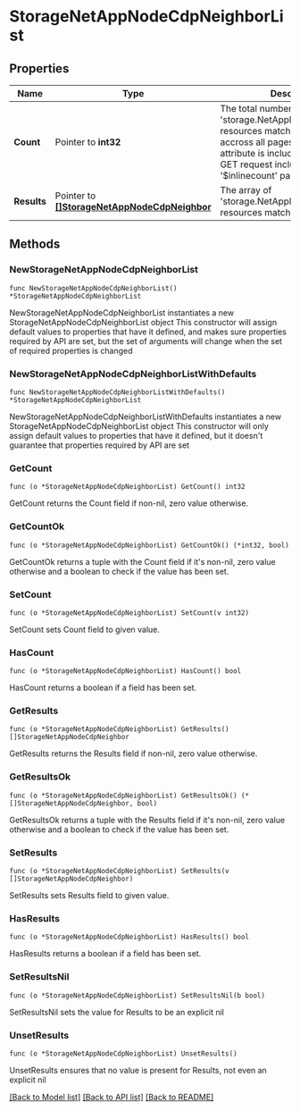 # StorageNetAppNodeCdpNeighborList

## Properties

Name | Type | Description | Notes
------------ | ------------- | ------------- | -------------
**Count** | Pointer to **int32** | The total number of &#39;storage.NetAppNodeCdpNeighbor&#39; resources matching the request, accross all pages. The &#39;Count&#39; attribute is included when the HTTP GET request includes the &#39;$inlinecount&#39; parameter. | [optional] 
**Results** | Pointer to [**[]StorageNetAppNodeCdpNeighbor**](StorageNetAppNodeCdpNeighbor.md) | The array of &#39;storage.NetAppNodeCdpNeighbor&#39; resources matching the request. | [optional] 

## Methods

### NewStorageNetAppNodeCdpNeighborList

`func NewStorageNetAppNodeCdpNeighborList() *StorageNetAppNodeCdpNeighborList`

NewStorageNetAppNodeCdpNeighborList instantiates a new StorageNetAppNodeCdpNeighborList object
This constructor will assign default values to properties that have it defined,
and makes sure properties required by API are set, but the set of arguments
will change when the set of required properties is changed

### NewStorageNetAppNodeCdpNeighborListWithDefaults

`func NewStorageNetAppNodeCdpNeighborListWithDefaults() *StorageNetAppNodeCdpNeighborList`

NewStorageNetAppNodeCdpNeighborListWithDefaults instantiates a new StorageNetAppNodeCdpNeighborList object
This constructor will only assign default values to properties that have it defined,
but it doesn't guarantee that properties required by API are set

### GetCount

`func (o *StorageNetAppNodeCdpNeighborList) GetCount() int32`

GetCount returns the Count field if non-nil, zero value otherwise.

### GetCountOk

`func (o *StorageNetAppNodeCdpNeighborList) GetCountOk() (*int32, bool)`

GetCountOk returns a tuple with the Count field if it's non-nil, zero value otherwise
and a boolean to check if the value has been set.

### SetCount

`func (o *StorageNetAppNodeCdpNeighborList) SetCount(v int32)`

SetCount sets Count field to given value.

### HasCount

`func (o *StorageNetAppNodeCdpNeighborList) HasCount() bool`

HasCount returns a boolean if a field has been set.

### GetResults

`func (o *StorageNetAppNodeCdpNeighborList) GetResults() []StorageNetAppNodeCdpNeighbor`

GetResults returns the Results field if non-nil, zero value otherwise.

### GetResultsOk

`func (o *StorageNetAppNodeCdpNeighborList) GetResultsOk() (*[]StorageNetAppNodeCdpNeighbor, bool)`

GetResultsOk returns a tuple with the Results field if it's non-nil, zero value otherwise
and a boolean to check if the value has been set.

### SetResults

`func (o *StorageNetAppNodeCdpNeighborList) SetResults(v []StorageNetAppNodeCdpNeighbor)`

SetResults sets Results field to given value.

### HasResults

`func (o *StorageNetAppNodeCdpNeighborList) HasResults() bool`

HasResults returns a boolean if a field has been set.

### SetResultsNil

`func (o *StorageNetAppNodeCdpNeighborList) SetResultsNil(b bool)`

 SetResultsNil sets the value for Results to be an explicit nil

### UnsetResults
`func (o *StorageNetAppNodeCdpNeighborList) UnsetResults()`

UnsetResults ensures that no value is present for Results, not even an explicit nil

[[Back to Model list]](../README.md#documentation-for-models) [[Back to API list]](../README.md#documentation-for-api-endpoints) [[Back to README]](../README.md)


